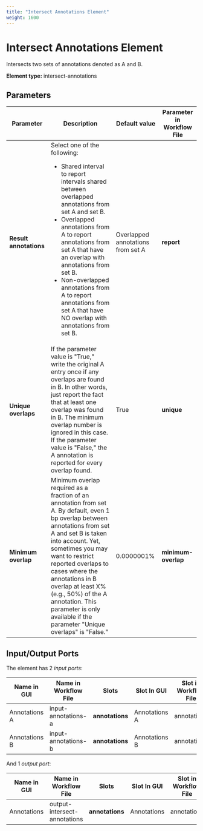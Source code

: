 ```yaml
---
title: "Intersect Annotations Element"
weight: 1600
---
```


# Intersect Annotations Element

Intersects two sets of annotations denoted as A and B.

**Element type:** intersect-annotations

Parameters
----------

| Parameter              | Description                                                                                                                                                                                                                                                                                                                                                                | Default value                       | Parameter in Workflow File |
|------------------------|----------------------------------------------------------------------------------------------------------------------------------------------------------------------------------------------------------------------------------------------------------------------------------------------------------------------------------------------------------------------------|-------------------------------------|----------------------------|
| **Result annotations** | Select one of the following: <ul><li>Shared interval to report intervals shared between overlapped annotations from set A and set B.</li><li>Overlapped annotations from A to report annotations from set A that have an overlap with annotations from set B.</li><li>Non-overlapped annotations from A to report annotations from set A that have NO overlap with annotations from set B.</li></ul> | Overlapped annotations from set A   | **report**                 | _numeric_                  |
| **Unique overlaps**    | If the parameter value is "True," write the original A entry once if any overlaps are found in B. In other words, just report the fact that at least one overlap was found in B. The minimum overlap number is ignored in this case. If the parameter value is "False," the A annotation is reported for every overlap found.                                                            | True                               | **unique**                 | _boolean_                  |
| **Minimum overlap**    | Minimum overlap required as a fraction of an annotation from set A. By default, even 1 bp overlap between annotations from set A and set B is taken into account. Yet, sometimes you may want to restrict reported overlaps to cases where the annotations in B overlap at least X% (e.g., 50%) of the A annotation. This parameter is only available if the parameter "Unique overlaps" is "False."       | 0.0000001%                         | **minimum-overlap**        | _numeric_                  |

Input/Output Ports
------------------

The element has 2 _input ports_:

| Name in GUI      | Name in Workflow File   | Slots         | Slot In GUI | Slot in Workflow File | Type             |
|------------------|-------------------------|---------------|-------------|-----------------------|------------------|
| Annotations A    | input-annotations-a     | **annotations** | Annotations A | annotations           | _annotation-table_ |
| Annotations B    | input-annotations-b     | **annotations** | Annotations B | annotations           | _annotation-table_ |

And 1 _output port_:

| Name in GUI    | Name in Workflow File          | Slots         | Slot In GUI | Slot in Workflow File | Type             |
|----------------|--------------------------------|---------------|-------------|-----------------------|------------------|
| Annotations    | output-intersect-annotations  | **annotations** | Annotations | annotations           | _annotation-table_ |